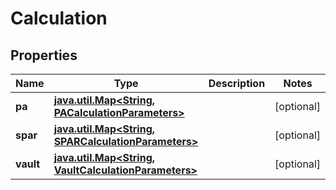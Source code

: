 

# Calculation

## Properties

Name | Type | Description | Notes
------------ | ------------- | ------------- | -------------
**pa** | [**java.util.Map&lt;String, PACalculationParameters&gt;**](PACalculationParameters.md) |  |  [optional]
**spar** | [**java.util.Map&lt;String, SPARCalculationParameters&gt;**](SPARCalculationParameters.md) |  |  [optional]
**vault** | [**java.util.Map&lt;String, VaultCalculationParameters&gt;**](VaultCalculationParameters.md) |  |  [optional]



